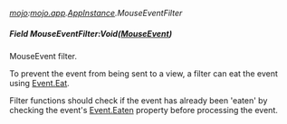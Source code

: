_[mojo](../../modules/mojo/mojo-module.md):[mojo.app](../../modules/mojo/mojo-app.md).[AppInstance](../../modules/mojo/mojo-app-appinstance.md).MouseEventFilter_
##### Field MouseEventFilter:Void([MouseEvent](../../modules/mojo/mojo-app-mouseevent.md))
MouseEvent filter.

To prevent the event from being sent to a view, a filter can eat the event using [Event.Eat](mojo-app-appinstance-event.eat.md).

Filter functions should check if the event has already been 'eaten' by checking the event's [Event.Eaten](mojo-app-appinstance-event.eaten.md) property before processing the event.
